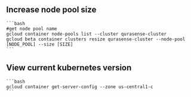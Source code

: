 ## Increase node pool size

    ```bash
    #get node pool name
    gcloud container node-pools list --cluster qurasense-cluster
    gcloud beta container clusters resize qurasense-cluster --node-pool [NODE_POOL] --size [SIZE]
    ```

## View current kubernetes version

    ```bash
    gcloud container get-server-config --zone us-central1-c
    ```